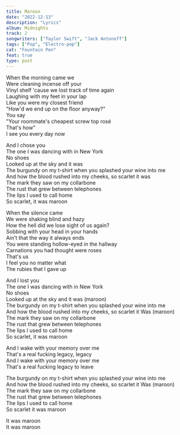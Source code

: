 ```yaml
---
title: Maroon
date: "2022-12-13"
description: "Lyrics"
album: Midnights
track: 2
songwriters: ["Taylor Swift", "Jack Antonoff"]
tags: ["Pop", "Electro-pop"]
cat: "Fountain Pen"
feat: true
type: post
---
```


<p className="verse-one">
When the morning came we <br />
Were cleaning incense off your <br />
Vinyl shelf 'cause we lost track of time again <br />
Laughing with my feet in your lap <br />
Like you were my closest friend <br />
"How'd we end up on the floor anyway?" <br />
You say <br />
"Your roommate's cheapest screw top rosé <br />
That's how" <br />
I see you every day now <br />
</p>
<p className="chorus">
And I chose you <br />
The one I was dancing with in New York <br />
No shoes <br />
Looked up at the sky and it was <br />
The burgundy on my t-shirt when you splashed your wine into me <br />
And how the blood rushed into my cheeks, so scarlet it was <br />
The mark they saw on my collarbone <br />
The rust that grew between telephones <br />
The lips I used to call home <br />
So scarlet, it was maroon <br />
</p>
<p className="verse-two">
When the silence came <br />
We were shaking blind and hazy <br />
How the hell did we lose sight of us again? <br />
Sobbing with your head in your hands <br />
Ain't that the way it always ends <br />
You were standing hollow-eyed in the hallway <br />
Carnations you had thought were roses <br />
That's us <br />
I feel you no matter what <br />
The rubies that I gave up <br />
</p>
<p className="chorus">
And I lost you <br />
The one I was dancing with in New York <br />
No shoes <br />
Looked up at the sky and it was (maroon) <br />
The burgundy on my t-shirt when you splashed your wine into me <br />
And how the blood rushed into my cheeks, so scarlet it
Was (maroon) <br />
The mark they saw on my collarbone <br />
The rust that grew between telephones <br />
The lips I used to call home <br />
So scarlet, it was maroon <br />
</p>
<p className="bridge">
And I wake with your memory over me <br />
That's a real fucking legacy, legacy <br />
And I wake with your memory over me <br />
That's a real fucking legacy to leave <br />
</p>
<p className="chorus">
The burgundy on my t-shirt when you splashed your wine into me <br />
And how the blood rushed into my cheeks, so scarlet it
Was (maroon) <br />
The mark they saw on my collarbone <br />
The rust that grew between telephones <br />
The lips I used to call home <br />
So scarlet it was maroon <br />
</p>
<p className="outro">
It was maroon <br />
It was maroon <br />
</p>
